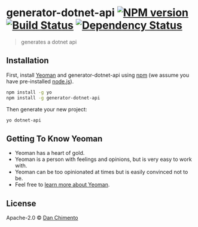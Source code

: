 # generator-dotnet-api [![NPM version][npm-image]][npm-url] [![Build Status][travis-image]][travis-url] [![Dependency Status][daviddm-image]][daviddm-url]
> generates a dotnet api

## Installation

First, install [Yeoman](http://yeoman.io) and generator-dotnet-api using [npm](https://www.npmjs.com/) (we assume you have pre-installed [node.js](https://nodejs.org/)).

```bash
npm install -g yo
npm install -g generator-dotnet-api
```

Then generate your new project:

```bash
yo dotnet-api
```

## Getting To Know Yeoman

 * Yeoman has a heart of gold.
 * Yeoman is a person with feelings and opinions, but is very easy to work with.
 * Yeoman can be too opinionated at times but is easily convinced not to be.
 * Feel free to [learn more about Yeoman](http://yeoman.io/).

## License

Apache-2.0 © [Dan Chimento]()


[npm-image]: https://badge.fury.io/js/generator-dotnet-api.svg
[npm-url]: https://npmjs.org/package/generator-dotnet-api
[travis-image]: https://travis-ci.com/danchimento/generator-dotnet-api.svg?branch=master
[travis-url]: https://travis-ci.com/danchimento/generator-dotnet-api
[daviddm-image]: https://david-dm.org/danchimento/generator-dotnet-api.svg?theme=shields.io
[daviddm-url]: https://david-dm.org/danchimento/generator-dotnet-api
